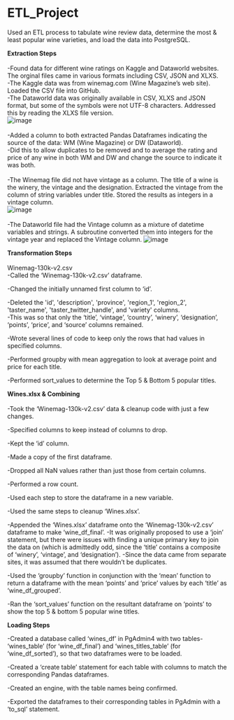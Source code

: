 # ETL_Project
Used an ETL process to tabulate wine review data, determine the most & least popular wine varieties, 
and load the data into PostgreSQL.


<b>Extraction Steps</b><br />
<br />
-Found data for different wine ratings on Kaggle and Dataworld websites. The orginal files came 
in various formats including CSV, JSON and XLXS.<br />
	-The Kaggle data was from winemag.com (Wine Magazine’s web site). Loaded the CSV file into GitHub.<br />
	-The Dataworld data was originally available in CSV, XLXS and JSON format, but some of the symbols were 
	not UTF-8 characters. Addressed this by reading the XLXS file version.<br />
![image](https://github.com/KotR9001/Wine_Ratings_ETL/assets/57807780/02cff73a-472e-4b7f-9c0b-66ee773cbbeb)<br />
<br />
-Added a column to both extracted Pandas Dataframes indicating the source of the data: WM (Wine Magazine) or DW (Dataworld).<br /> 
	-Did this to allow duplicates to be removed and to average the rating and price of any wine in both WM and DW 
	and change the source to indicate it was both.<br />
<br />
	-The Winemag file did not have vintage as a column. The title of a wine is the winery, the vintage and 
	the designation.  Extracted the vintage from the column of string variables under title. Stored the results as integers in a vintage column.<br />
![image](https://github.com/KotR9001/Wine_Ratings_ETL/assets/57807780/4426ff15-bf40-4be1-b8cd-6d7b8d119b78)<br />
<br />
	-The Dataworld file had the Vintage column as a mixture of datetime variables and strings. A subroutine 
	converted them into integers for the vintage year and replaced the Vintage column.
![image](https://github.com/KotR9001/Wine_Ratings_ETL/assets/57807780/bcb42e17-1a48-4ef7-84e1-b1df50f6b780)<br />

<b>Transformation Steps</b><br />
<br />
Winemag-130k-v2.csv
<br />
-Called the ‘Winemag-130k-v2.csv’ dataframe.<br />

-Changed the initially unnamed first column to ‘id’.<br />

-Deleted the 'id', 'description', 'province', 'region_1', 'region_2', 'taster_name', 'taster_twitter_handle', 
and 'variety' columns.<br />
	-This was so that only the ‘title’, ‘vintage’, ‘country’, ‘winery’, ‘designation’, ‘points’, ‘price’, and 
	‘source’ columns remained.<br />

-Wrote several lines of code to keep only the rows that had values in specified columns.<br />

-Performed groupby with mean aggregation to look at average point and price for each title.<br />

-Performed sort_values to determine the Top 5 & Bottom 5 popular titles.<br />


<b>Wines.xlsx & Combining</b><br />
<br />
-Took the ‘Winemag-130k-v2.csv’ data & cleanup code with just a few changes.<br />

   -Specified columns to keep instead of columns to drop.<br />

   -Kept the ‘id’ column.<br />

   -Made a copy of the first dataframe.<br />

   -Dropped all NaN values rather than just those from certain columns.<br />

   -Performed a row count.<br />

   -Used each step to store the dataframe in a new variable.<br />

-Used the same steps to cleanup ‘Wines.xlsx’.<br />

-Appended the ‘Wines.xlsx’ dataframe onto the ‘Winemag-130k-v2.csv’ dataframe to make ‘wine_df_final’.
   -It was originally proposed to use a ‘join’ statement, but there were issues with finding a unique primary 
	key to join the data on (which is admittedly odd, since the ‘title’ contains a composite of ‘winery’, ‘vintage’, 
	and ‘designation’).
   -Since the data came from separate sites, it was assumed that there wouldn’t be duplicates.

-Used the ‘groupby’ function in conjunction with the ‘mean’ function to return a dataframe with the mean 
‘points’ and ‘price’ values by each ‘title’ as ‘wine_df_grouped’.<br />

-Ran the ‘sort_values’ function on the resultant dataframe on ‘points’ to show the top 5 & bottom 5 popular 
wine titles.<br />


<b>Loading Steps</b><br />

-Created a database called ‘wines_df’ in PgAdmin4 with two tables- 
‘wines_table’ (for ‘wine_df_final’) and ‘wines_titles_table’ (for ‘wine_df_sorted’), so that two dataframes were to be loaded.<br />

-Created a ‘create table’ statement for each table with columns to match the corresponding Pandas dataframes.<br />

-Created an engine, with the table names being confirmed.<br />

-Exported the dataframes to their corresponding tables in PgAdmin with a ‘to_sql’ statement.<br />

